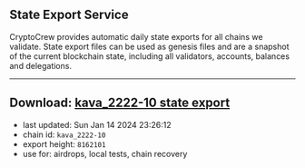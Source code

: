 ## State Export Service
CryptoCrew provides automatic daily state exports for all chains we validate. State export files can be used as genesis files and are a snapshot of the current blockchain state, including all validators, accounts, balances and delegations.

---
**Download: [kava_2222-10 state export](https://dl.ccvalidators.com/SERVICE/kava/kava_2222-10_export_8162101.json)**
---

- last updated: Sun Jan 14 2024 23:26:12
- chain id: `kava_2222-10`
- export height: `8162101`
- use for: airdrops, local tests, chain recovery
